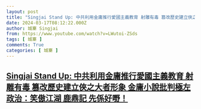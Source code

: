 ```yaml
---
layout: post
title: "Singjai Stand Up: 中共利用金庸推行愛國主義教育 射雕有毒 篡改歷史建立俠之大者形象 金庸小說批判極左政治：笑傲江湖 鹿鼎記 先係好嘢！"
date: 2024-03-17T08:12:22.000Z
author: 城寨 Singjai
from: https://www.youtube.com/watch?v=LWutoi-ZSds
tags: [ 城寨 ]
comments: True
categories: [ 城寨 ]
---
```

<!--1710663142000-->
[Singjai Stand Up: 中共利用金庸推行愛國主義教育 射雕有毒 篡改歷史建立俠之大者形象 金庸小說批判極左政治：笑傲江湖 鹿鼎記 先係好嘢！](https://www.youtube.com/watch?v=LWutoi-ZSds)
------

<div>

</div>
